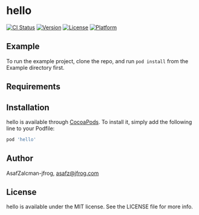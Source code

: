 # hello

[![CI Status](https://img.shields.io/travis/AsafZalcman-jfrog/hello.svg?style=flat)](https://travis-ci.org/AsafZalcman-jfrog/hello)
[![Version](https://img.shields.io/cocoapods/v/hello.svg?style=flat)](https://cocoapods.org/pods/hello)
[![License](https://img.shields.io/cocoapods/l/hello.svg?style=flat)](https://cocoapods.org/pods/hello)
[![Platform](https://img.shields.io/cocoapods/p/hello.svg?style=flat)](https://cocoapods.org/pods/hello)

## Example

To run the example project, clone the repo, and run `pod install` from the Example directory first.

## Requirements

## Installation

hello is available through [CocoaPods](https://cocoapods.org). To install
it, simply add the following line to your Podfile:

```ruby
pod 'hello'
```

## Author

AsafZalcman-jfrog, asafz@jfrog.com

## License

hello is available under the MIT license. See the LICENSE file for more info.
